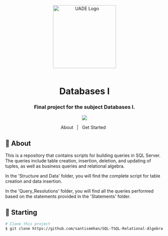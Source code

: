 <div align="center" id="top">
  <img src="https://github.com/santisemhan/TSQL/assets/58712215/204a682b-3f77-4b61-90a5-9574ccafc6e0" width="200" alt="UADE Logo" />
</div>
<br/>

<div align="center">
  <h1>Databases I</h1>
  <h3>Final project for the subject Databases I.</h3>
</div>

<p align="center">
  <img src="https://img.shields.io/badge/Microsoft%20SQL%20Server-CC2927?style=for-the-badge&logo=microsoft%20sql%20server&logoColor=white"/>
</p>


<p align="center">
  <a>About</a> &#xa0; | &#xa0;
  <a>Get Started</a>  &#xa0;
</p>

## :dart: About ##
This is a repository that contains scripts for building queries in SQL Server. The queries include table creation, insertion, deletion, and updating of tuples, as well as business queries and relational algebra.

In the 'Structure and Data' folder, you will find the complete script for table creation and data insertion.

In the 'Query_Resolutions' folder, you will find all the queries performed based on the statements provided in the 'Statements' folder.

## :checkered_flag: Starting ##

```bash
# Clone this project
$ git clone https://github.com/santisemhan/SQL-TSQL-Relational-Algebra.git
```
</div>


<br/>
